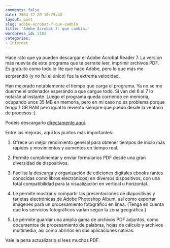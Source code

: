 ```yaml
---
comments: false
date: 2004-12-29 10:29:48
layout: post
slug: adobe-acrobat-7-que-cambio
title: 'Adobe Acrobat 7: que cambio…'
wordpress_id: 2183
categories:
- Internet
---
```


Hace rato que ya pueden descargar el Adobe Acrobat Reader 7. La versión más nuevita de este programa que te permite leer, imprimir archivos PDF. Es gratuito como todo lo lite que hace Adobe, pero lo que más me sorprendió (y no fui el único) fue la extrema velocidad.





Han mejorado notablemente el tiempo que carga el programa. Ya no se me duerme el ordenador esperando a que cargue todo. Si van del 6 al 7 lo notarán al instante. Luego el programa queda corriendo en memoria, ocupando unos 35 MB en memoria, pero en mi caso no es problema porque tengo 1 GB RAM pero igual lo reviento siempre que puedo desde la ventana de procesos :).





Podéis descargarlo [directamente aquí](ftp://ftp.adobe.com/pub/adobe/reader/win/7x/7.0/enu/AdbeRdr70_enu.exe).





Entre las mejoras, aquí los puntos más importantes:







  1. Ofrece un mejor rendimiento general para obtener tiempos de inicio más rápidos y movimientos y aumentos en tiempo real.


  2. Permite cumplimentar y enviar formularios PDF desde una gran diversidad de dispositivos.


  3. Facilita la descarga y organización de ediciones digitales ebooks (antes conocidas como libros electrónicos) en diversos dispositivos, con una total compatibilidad para la visualización en vertical u horizontal.


  4. Le permite mostrar y compartir las presentaciones de diapositivas y tarjetas electrónicas de Adobe Photoshop Album, así como exportar imágenes para un procesamiento fotográfico en línea. (Tenga en cuenta que los servicios fotográficos varían según la zona geográfica.)


  5. Le permite guardar una amplia gama de archivos PDF adjuntos, como documentos de procesamiento de palabras, hojas de cálculo y archivos multimedia, así como abrirlos en sus aplicaciones nativas.





Vale la pena actualizarlo si lees muchos PDF.




 
